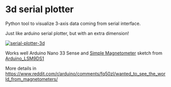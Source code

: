 # 3d serial plotter

Python tool to visualize 3-axis data coming from serial interface. 

Just like arduino serial plotter, but with an extra dimension!


[![serial-plotter-3d](https://media.giphy.com/media/gfx33r0NWAZtJcwC4f/giphy.gif)](https://www.instagram.com/p/B-OJDfxnVvR/?utm_source=ig_web_copy_link)

Works well Arduino Nano 33 Sense and [Simple Magnetometer](https://github.com/arduino-libraries/Arduino_LSM9DS1/blob/master/examples/SimpleMagnetometer/SimpleMagnetometer.ino) sketch from [Arduino_LSM9DS1](https://github.com/arduino-libraries/Arduino_LSM9DS1library)

More details in https://www.reddit.com/r/arduino/comments/fq50zl/wanted_to_see_the_world_from_magnetometers/
